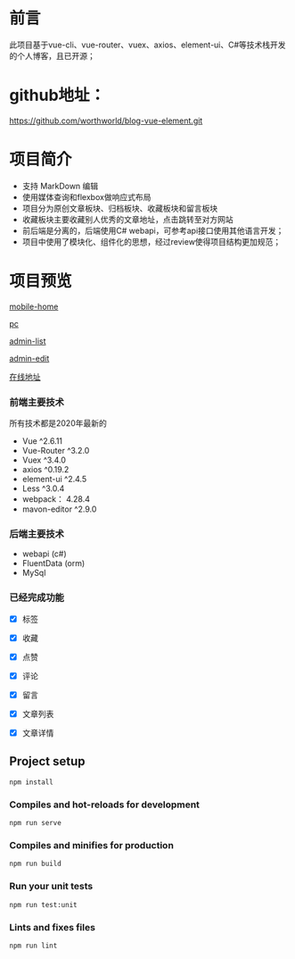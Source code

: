 # 前言
   此项目基于vue-cli、vue-router、vuex、axios、element-ui、C#等技术栈开发的个人博客，且已开源；

 # github地址：
   https://github.com/worthworld/blog-vue-element.git

#  项目简介
* 支持 MarkDown 编辑
* 使用媒体查询和flexbox做响应式布局
* 项目分为原创文章板块、归档板块、收藏板块和留言板块
* 收藏板块主要收藏别人优秀的文章地址，点击跳转至对方网站
* 前后端是分离的，后端使用C# webapi，可参考api接口使用其他语言开发；
* 项目中使用了模块化、组件化的思想，经过review使得项目结构更加规范；

#  项目预览
 [mobile-home](http://www.stonemei.cn/README/mobile.jpg)
 
 [pc](http://www.stonemei.cn/README/pc.png)
 
 [admin-list](http://www.stonemei.cn/README/article.png)
 
 [admin-edit](http://www.stonemei.cn/README/edit.png)

 [在线地址](http://www.stonemei.cn)

### 前端主要技术
  所有技术都是2020年最新的

- Vue ^2.6.11
- Vue-Router ^3.2.0
- Vuex ^3.4.0
- axios ^0.19.2
- element-ui ^2.4.5
- Less ^3.0.4
- webpack： 4.28.4
- mavon-editor ^2.9.0 

### 后端主要技术

- webapi (c#)
- FluentData (orm) 
- MySql  

### 已经完成功能

- [x] 标签 
- [x] 收藏
- [x] 点赞
- [x] 评论
- [x] 留言
- [x] 文章列表  
- [x] 文章详情 



## Project setup
```
npm install
```

### Compiles and hot-reloads for development
```
npm run serve
```

### Compiles and minifies for production
```
npm run build
```

### Run your unit tests
```
npm run test:unit
```

### Lints and fixes files
```
npm run lint
```



